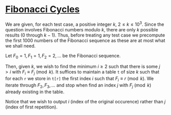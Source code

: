 # [Fibonacci Cycles](https://open.kattis.com/problems/fibonaccicycles)

We are given, for each test case, a positive integer $k$, $2 \leq k \leq 10^3$.
Since the question involves Fibonacci numbers modulo $k$, there are only
$k$ possible results (0 through $k-1$). Thus, before treating any test case
we precompute the first 1000 numbers of the Fibonacci sequence as these are
at most what we shall need.

Let $F_0 = 1, F_1 = 1, F_2 = 2, \ldots$ be the Fibonacci sequence.

Then, given $k$, we wish to find the minimum $i \geq 2$ such that there is some
$j > i$ with $F_i \equiv F_j \pmod{k}$. It suffices to maintain a table `t`
of size $k$ such that for each `r` we store in `t[r]` the first index $i$
such that $F_i \equiv r \pmod{k}$. We iterate through $F_2, F_3, \ldots$ and stop
when find an index $j$ with $F_j \pmod{k}$ already existing in the table.

Notice that we wish to output $i$ (index of the original occurence) rather
than $j$ (index of first repetition).
